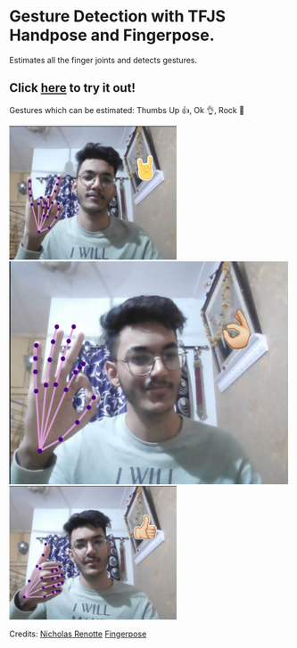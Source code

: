 # Gesture Detection with TFJS Handpose and Fingerpose.
Estimates all the finger joints and detects gestures.

## Click <a href="https://akrypt.github.io/handpose/" target="_blank">here</a> to try it out!

Gestures which can be estimated: Thumbs Up 👍, Ok 👌, Rock 🤘

<img src="src/assets/images/rock.png" alt="Rock" style="height: 240px; width:300px;"/>

<img src="src/assets/images/super.png" alt="Super" style="height: 400px; width:500px;"/>

<img src="src/assets/images/thumbs_up.png" alt="Thumbs Up" style="height: 240px; width:300px;"/>


Credits: [Nicholas Renotte](https://www.youtube.com/watch?v=f7uBsb-0sGQ&list=PLgNJO2hghbmhqne2KldbiWfzMGJSB6mQK&index=3)
[Fingerpose](https://openbase.com/js/fingerpose/documentation)
